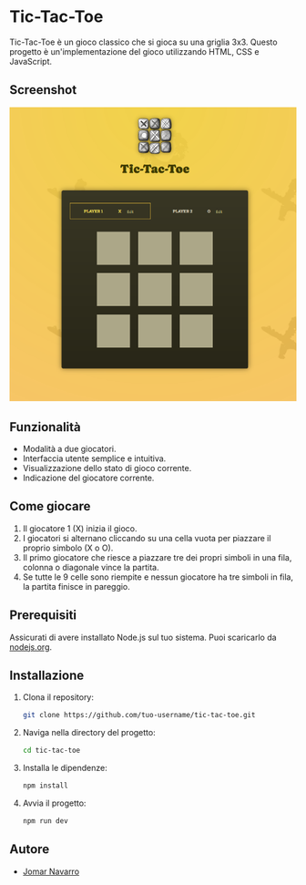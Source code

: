 # Tic-Tac-Toe

Tic-Tac-Toe è un gioco classico che si gioca su una griglia 3x3. Questo progetto è un'implementazione del gioco utilizzando HTML, CSS e JavaScript.

## Screenshot

![Screenshot del gioco](public\tic-tac-toe.png)

## Funzionalità

- Modalità a due giocatori.
- Interfaccia utente semplice e intuitiva.
- Visualizzazione dello stato di gioco corrente.
- Indicazione del giocatore corrente.

## Come giocare

1. Il giocatore 1 (X) inizia il gioco.
2. I giocatori si alternano cliccando su una cella vuota per piazzare il proprio simbolo (X o O).
3. Il primo giocatore che riesce a piazzare tre dei propri simboli in una fila, colonna o diagonale vince la partita.
4. Se tutte le 9 celle sono riempite e nessun giocatore ha tre simboli in fila, la partita finisce in pareggio.

## Prerequisiti

Assicurati di avere installato Node.js sul tuo sistema. Puoi scaricarlo da [nodejs.org](https://nodejs.org/).

## Installazione

1. Clona il repository:
   ```bash
   git clone https://github.com/tuo-username/tic-tac-toe.git
   ```
2. Naviga nella directory del progetto:
   ```bash
   cd tic-tac-toe
   ```
3. Installa le dipendenze:
   ```bash
   npm install
   ```
4. Avvia il progetto:
   ```bash
   npm run dev
   ```

## Autore

- [Jomar Navarro](https://github.com/Jomar-Navarro)
